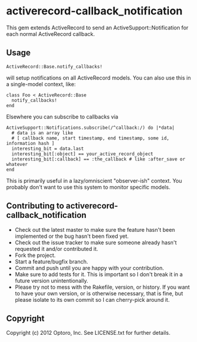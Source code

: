 # activerecord-callback_notification

This gem extends ActiveRecord to send an
ActiveSupport::Notification for each normal ActiveRecord callback.

## Usage

    ActiveRecord::Base.notify_callbacks!

will setup notifications on all ActiveRecord models. You can also use
this in a single-model context, like:

    class Foo < ActiveRecord::Base
      notify_callbacks!
    end

Elsewhere you can subscribe to callbacks via

    ActiveSupport::Notifications.subscribe(/^callback:/) do |*data|
      # data is an array like
      # [ callback name, start timestamp, end timestamp, some id, information hash ]
      interesting_bit = data.last
      interesting_bit[:object] == your_active_record_object
      interesting_bit[:callback] == :the_callback # like :after_save or whatever
    end

This is primarily useful in a lazy/omniscient "observer-ish" context. You probably don't
want to use this system to monitor specific models.

## Contributing to activerecord-callback_notification
 
* Check out the latest master to make sure the feature hasn't been implemented or the bug hasn't been fixed yet.
* Check out the issue tracker to make sure someone already hasn't requested it and/or contributed it.
* Fork the project.
* Start a feature/bugfix branch.
* Commit and push until you are happy with your contribution.
* Make sure to add tests for it. This is important so I don't break it in a future version unintentionally.
* Please try not to mess with the Rakefile, version, or history. If you want to have your own version, or is otherwise necessary, that is fine, but please isolate to its own commit so I can cherry-pick around it.

## Copyright

Copyright (c) 2012 Optoro, Inc. See LICENSE.txt for
further details.

